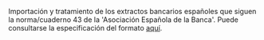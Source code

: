 Importación y tratamiento de los extractos bancarios españoles que
siguen la norma/cuaderno 43 de la 'Asociación Española de la Banca'.
Puede consultarse la especificación del formato
[aquí](http://goo.gl/2zzlmu).
